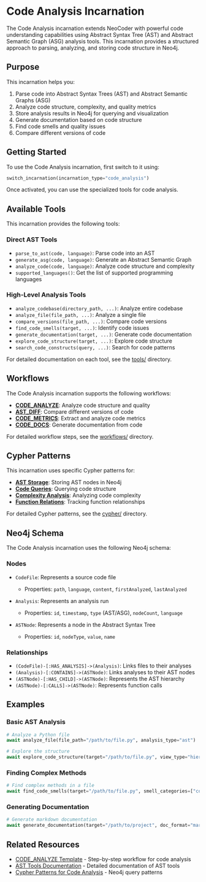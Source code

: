 # Code Analysis Incarnation

The Code Analysis incarnation extends NeoCoder with powerful code understanding capabilities using Abstract Syntax Tree (AST) and Abstract Semantic Graph (ASG) analysis tools. This incarnation provides a structured approach to parsing, analyzing, and storing code structure in Neo4j.

## Purpose

This incarnation helps you:

1. Parse code into Abstract Syntax Trees (AST) and Abstract Semantic Graphs (ASG)
2. Analyze code structure, complexity, and quality metrics
3. Store analysis results in Neo4j for querying and visualization
4. Generate documentation based on code structure
5. Find code smells and quality issues
6. Compare different versions of code

## Getting Started

To use the Code Analysis incarnation, first switch to it using:

```python
switch_incarnation(incarnation_type="code_analysis")
```

Once activated, you can use the specialized tools for code analysis.

## Available Tools

This incarnation provides the following tools:

### Direct AST Tools
- `parse_to_ast(code, language)`: Parse code into an AST
- `generate_asg(code, language)`: Generate an Abstract Semantic Graph 
- `analyze_code(code, language)`: Analyze code structure and complexity
- `supported_languages()`: Get the list of supported programming languages

### High-Level Analysis Tools
- `analyze_codebase(directory_path, ...)`: Analyze entire codebase
- `analyze_file(file_path, ...)`: Analyze a single file
- `compare_versions(file_path, ...)`: Compare code versions
- `find_code_smells(target, ...)`: Identify code issues
- `generate_documentation(target, ...)`: Generate code documentation
- `explore_code_structure(target, ...)`: Explore code structure
- `search_code_constructs(query, ...)`: Search for code patterns

For detailed documentation on each tool, see the [tools/](tools/) directory.

## Workflows

The Code Analysis incarnation supports the following workflows:

- **[CODE_ANALYZE](workflows/CODE_ANALYZE.md)**: Analyze code structure and quality
- **[AST_DIFF](workflows/AST_DIFF.md)**: Compare different versions of code
- **[CODE_METRICS](workflows/CODE_METRICS.md)**: Extract and analyze code metrics
- **[CODE_DOCS](workflows/CODE_DOCS.md)**: Generate documentation from code

For detailed workflow steps, see the [workflows/](workflows/) directory.

## Cypher Patterns

This incarnation uses specific Cypher patterns for:

- **[AST Storage](cypher/ast_storage.cypher)**: Storing AST nodes in Neo4j
- **[Code Queries](cypher/code_queries.cypher)**: Querying code structure
- **[Complexity Analysis](cypher/complexity_analysis.cypher)**: Analyzing code complexity
- **[Function Relations](cypher/function_relations.cypher)**: Tracking function relationships

For detailed Cypher patterns, see the [cypher/](cypher/) directory.

## Neo4j Schema

The Code Analysis incarnation uses the following Neo4j schema:

### Nodes

- `CodeFile`: Represents a source code file
  - Properties: `path`, `language`, `content`, `firstAnalyzed`, `lastAnalyzed`

- `Analysis`: Represents an analysis run
  - Properties: `id`, `timestamp`, `type` (AST/ASG), `nodeCount`, `language`

- `ASTNode`: Represents a node in the Abstract Syntax Tree
  - Properties: `id`, `nodeType`, `value`, `name`

### Relationships

- `(CodeFile)-[:HAS_ANALYSIS]->(Analysis)`: Links files to their analyses
- `(Analysis)-[:CONTAINS]->(ASTNode)`: Links analyses to their AST nodes
- `(ASTNode)-[:HAS_CHILD]->(ASTNode)`: Represents the AST hierarchy
- `(ASTNode)-[:CALLS]->(ASTNode)`: Represents function calls

## Examples

### Basic AST Analysis

```python
# Analyze a Python file
await analyze_file(file_path="/path/to/file.py", analysis_type="ast")

# Explore the structure
await explore_code_structure(target="/path/to/file.py", view_type="hierarchy")
```

### Finding Complex Methods

```python
# Find complex methods in a file
await find_code_smells(target="/path/to/file.py", smell_categories=["complexity"], threshold="medium")
```

### Generating Documentation

```python
# Generate markdown documentation
await generate_documentation(target="/path/to/project", doc_format="markdown", detail_level="comprehensive")
```

## Related Resources

- [CODE_ANALYZE Template](workflows/CODE_ANALYZE.md) - Step-by-step workflow for code analysis
- [AST Tools Documentation](tools/ast_tools.md) - Detailed documentation of AST tools
- [Cypher Patterns for Code Analysis](cypher/code_queries.cypher) - Neo4j query patterns
